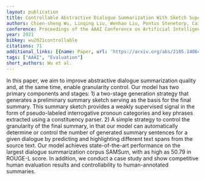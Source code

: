 ```yaml
---
layout: publication
title: Controllable Abstractive Dialogue Summarization With Sketch Supervision
authors: Chien-sheng Wu, Linqing Liu, Wenhao Liu, Pontus Stenetorp, Caiming Xiong
conference: Proceedings of the AAAI Conference on Artificial Intelligence
year: 2021
bibkey: wu2021controllable
citations: 71
additional_links: [{name: Paper, url: 'https://arxiv.org/abs/2105.14064'}]
tags: ["AAAI", "Evaluation"]
short_authors: Wu et al.
---
```

In this paper, we aim to improve abstractive dialogue summarization quality
and, at the same time, enable granularity control. Our model has two primary
components and stages: 1) a two-stage generation strategy that generates a
preliminary summary sketch serving as the basis for the final summary. This
summary sketch provides a weakly supervised signal in the form of
pseudo-labeled interrogative pronoun categories and key phrases extracted using
a constituency parser. 2) A simple strategy to control the granularity of the
final summary, in that our model can automatically determine or control the
number of generated summary sentences for a given dialogue by predicting and
highlighting different text spans from the source text. Our model achieves
state-of-the-art performance on the largest dialogue summarization corpus
SAMSum, with as high as 50.79 in ROUGE-L score. In addition, we conduct a case
study and show competitive human evaluation results and controllability to
human-annotated summaries.